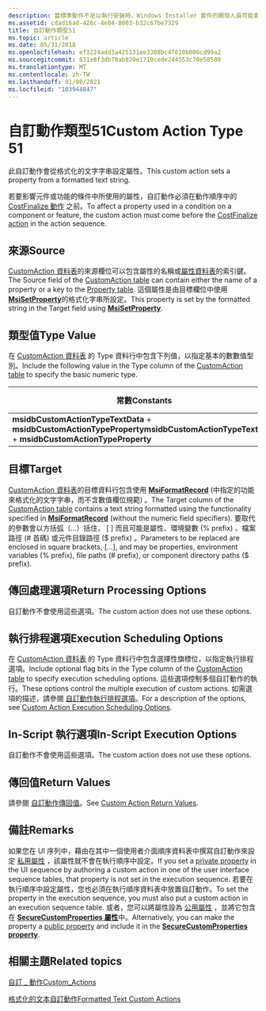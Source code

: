```yaml
---
description: 當標準動作不足以執行安裝時，Windows Installer 套件的開發人員可能會選擇使用自訂動作類型51。
ms.assetid: cdad16ad-426c-4e04-8003-b32c67be7329
title: 自訂動作類型51
ms.topic: article
ms.date: 05/31/2018
ms.openlocfilehash: ef3224add3a425131ee3308bc4f610b086cd99a2
ms.sourcegitcommit: 831e8f3db78ab820e1710cede244553c70e50500
ms.translationtype: MT
ms.contentlocale: zh-TW
ms.lasthandoff: 01/08/2021
ms.locfileid: "103944847"
---
```

# <a name="custom-action-type-51"></a><span data-ttu-id="6a30f-103">自訂動作類型51</span><span class="sxs-lookup"><span data-stu-id="6a30f-103">Custom Action Type 51</span></span>

<span data-ttu-id="6a30f-104">此自訂動作會從格式化的文字字串設定屬性。</span><span class="sxs-lookup"><span data-stu-id="6a30f-104">This custom action sets a property from a formatted text string.</span></span>

<span data-ttu-id="6a30f-105">若要影響元件或功能的條件中所使用的屬性，自訂動作必須在動作順序中的 [CostFinalize 動作](costfinalize-action.md) 之前。</span><span class="sxs-lookup"><span data-stu-id="6a30f-105">To affect a property used in a condition on a component or feature, the custom action must come before the [CostFinalize action](costfinalize-action.md) in the action sequence.</span></span>

## <a name="source"></a><span data-ttu-id="6a30f-106">來源</span><span class="sxs-lookup"><span data-stu-id="6a30f-106">Source</span></span>

<span data-ttu-id="6a30f-107">[CustomAction 資料表](customaction-table.md)的來源欄位可以包含屬性的名稱或[屬性資料表](property-table.md)的索引鍵。</span><span class="sxs-lookup"><span data-stu-id="6a30f-107">The Source field of the [CustomAction table](customaction-table.md) can contain either the name of a property or a key to the [Property table](property-table.md).</span></span> <span data-ttu-id="6a30f-108">這個屬性是由目標欄位中使用 [**MsiSetProperty**](/windows/desktop/api/Msiquery/nf-msiquery-msisetpropertya)的格式化字串所設定。</span><span class="sxs-lookup"><span data-stu-id="6a30f-108">This property is set by the formatted string in the Target field using [**MsiSetProperty**](/windows/desktop/api/Msiquery/nf-msiquery-msisetpropertya).</span></span>

## <a name="type-value"></a><span data-ttu-id="6a30f-109">類型值</span><span class="sxs-lookup"><span data-stu-id="6a30f-109">Type Value</span></span>

<span data-ttu-id="6a30f-110">在 [CustomAction 資料表](customaction-table.md) 的 Type 資料行中包含下列值，以指定基本的數數值型別。</span><span class="sxs-lookup"><span data-stu-id="6a30f-110">Include the following value in the Type column of the [CustomAction table](customaction-table.md) to specify the basic numeric type.</span></span>



| <span data-ttu-id="6a30f-111">常數</span><span class="sxs-lookup"><span data-stu-id="6a30f-111">Constants</span></span>                                                             | <span data-ttu-id="6a30f-112">十六進位</span><span class="sxs-lookup"><span data-stu-id="6a30f-112">Hexadecimal</span></span> | <span data-ttu-id="6a30f-113">Decimal</span><span class="sxs-lookup"><span data-stu-id="6a30f-113">Decimal</span></span> |
|-----------------------------------------------------------------------|-------------|---------|
| <span data-ttu-id="6a30f-114">**msidbCustomActionTypeTextData**  + **msidbCustomActionTypeProperty**</span><span class="sxs-lookup"><span data-stu-id="6a30f-114">**msidbCustomActionTypeTextData** + **msidbCustomActionTypeProperty**</span></span> | <span data-ttu-id="6a30f-115">0x033</span><span class="sxs-lookup"><span data-stu-id="6a30f-115">0x033</span></span>       | <span data-ttu-id="6a30f-116">51</span><span class="sxs-lookup"><span data-stu-id="6a30f-116">51</span></span>      |



 

## <a name="target"></a><span data-ttu-id="6a30f-117">目標</span><span class="sxs-lookup"><span data-stu-id="6a30f-117">Target</span></span>

<span data-ttu-id="6a30f-118">[CustomAction 資料表](customaction-table.md)的目標資料行包含使用 [**MsiFormatRecord**](/windows/desktop/api/Msiquery/nf-msiquery-msiformatrecorda) (中指定的功能來格式化的文字字串，而不含數值欄位規範) 。</span><span class="sxs-lookup"><span data-stu-id="6a30f-118">The Target column of the [CustomAction table](customaction-table.md) contains a text string formatted using the functionality specified in [**MsiFormatRecord**](/windows/desktop/api/Msiquery/nf-msiquery-msiformatrecorda) (without the numeric field specifiers).</span></span> <span data-ttu-id="6a30f-119">要取代的參數會以方括弧（...）括住， \[ \] 而且可能是屬性、環境變數 (% prefix) 、檔案路徑 (\# 首碼) 或元件目錄路徑 ($ prefix) 。</span><span class="sxs-lookup"><span data-stu-id="6a30f-119">Parameters to be replaced are enclosed in square brackets, \[…\], and may be properties, environment variables (% prefix), file paths (\# prefix), or component directory paths ($ prefix).</span></span>

## <a name="return-processing-options"></a><span data-ttu-id="6a30f-120">傳回處理選項</span><span class="sxs-lookup"><span data-stu-id="6a30f-120">Return Processing Options</span></span>

<span data-ttu-id="6a30f-121">自訂動作不會使用這些選項。</span><span class="sxs-lookup"><span data-stu-id="6a30f-121">The custom action does not use these options.</span></span>

## <a name="execution-scheduling-options"></a><span data-ttu-id="6a30f-122">執行排程選項</span><span class="sxs-lookup"><span data-stu-id="6a30f-122">Execution Scheduling Options</span></span>

<span data-ttu-id="6a30f-123">在 [CustomAction 資料表](customaction-table.md) 的 Type 資料行中包含選擇性旗標位，以指定執行排程選項。</span><span class="sxs-lookup"><span data-stu-id="6a30f-123">Include optional flag bits in the Type column of the [CustomAction table](customaction-table.md) to specify execution scheduling options.</span></span> <span data-ttu-id="6a30f-124">這些選項控制多個自訂動作的執行。</span><span class="sxs-lookup"><span data-stu-id="6a30f-124">These options control the multiple execution of custom actions.</span></span> <span data-ttu-id="6a30f-125">如需選項的描述，請參閱 [自訂動作執行排程選項](custom-action-execution-scheduling-options.md)。</span><span class="sxs-lookup"><span data-stu-id="6a30f-125">For a description of the options, see [Custom Action Execution Scheduling Options](custom-action-execution-scheduling-options.md).</span></span>

## <a name="in-script-execution-options"></a><span data-ttu-id="6a30f-126">In-Script 執行選項</span><span class="sxs-lookup"><span data-stu-id="6a30f-126">In-Script Execution Options</span></span>

<span data-ttu-id="6a30f-127">自訂動作不會使用這些選項。</span><span class="sxs-lookup"><span data-stu-id="6a30f-127">The custom action does not use these options.</span></span>

## <a name="return-values"></a><span data-ttu-id="6a30f-128">傳回值</span><span class="sxs-lookup"><span data-stu-id="6a30f-128">Return Values</span></span>

<span data-ttu-id="6a30f-129">請參閱 [自訂動作傳回值](custom-action-return-values.md)。</span><span class="sxs-lookup"><span data-stu-id="6a30f-129">See [Custom Action Return Values](custom-action-return-values.md).</span></span>

## <a name="remarks"></a><span data-ttu-id="6a30f-130">備註</span><span class="sxs-lookup"><span data-stu-id="6a30f-130">Remarks</span></span>

<span data-ttu-id="6a30f-131">如果您在 UI 序列中，藉由在其中一個使用者介面順序資料表中撰寫自訂動作來設定 [私用屬性](private-properties.md) ，該屬性就不會在執行順序中設定。</span><span class="sxs-lookup"><span data-stu-id="6a30f-131">If you set a [private property](private-properties.md) in the UI sequence by authoring a custom action in one of the user interface sequence tables, that property is not set in the execution sequence.</span></span> <span data-ttu-id="6a30f-132">若要在執行順序中設定屬性，您也必須在執行順序資料表中放置自訂動作。</span><span class="sxs-lookup"><span data-stu-id="6a30f-132">To set the property in the execution sequence, you must also put a custom action in an execution sequence table.</span></span> <span data-ttu-id="6a30f-133">或者，您可以將屬性設為 [公用屬性](public-properties.md) ，並將它包含在 [**SecureCustomProperties 屬性**](securecustomproperties.md)中。</span><span class="sxs-lookup"><span data-stu-id="6a30f-133">Alternatively, you can make the property a [public property](public-properties.md) and include it in the [**SecureCustomProperties property**](securecustomproperties.md).</span></span>

## <a name="related-topics"></a><span data-ttu-id="6a30f-134">相關主題</span><span class="sxs-lookup"><span data-stu-id="6a30f-134">Related topics</span></span>

<dl> <dt>

[<span data-ttu-id="6a30f-135">自訂 \_ 動作</span><span class="sxs-lookup"><span data-stu-id="6a30f-135">Custom\_Actions</span></span>](custom-actions.md)
</dt> <dt>

[<span data-ttu-id="6a30f-136">格式化的文本自訂動作</span><span class="sxs-lookup"><span data-stu-id="6a30f-136">Formatted Text Custom Actions</span></span>](formatted-text-custom-actions.md)
</dt> </dl>

 

 



